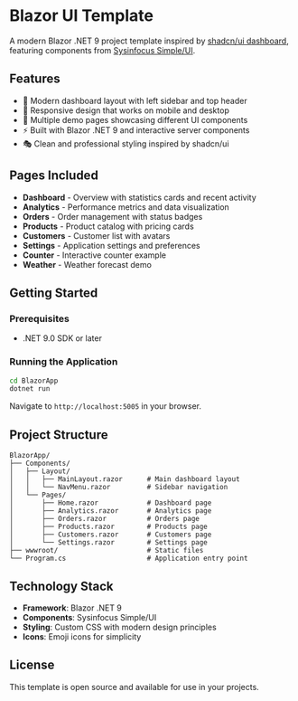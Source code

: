 # Blazor UI Template

A modern Blazor .NET 9 project template inspired by [shadcn/ui dashboard](https://ui.shadcn.com/examples/dashboard), featuring components from [Sysinfocus Simple/UI](https://blazor.art/Tools/Simple-UI).

## Features

- 🎨 Modern dashboard layout with left sidebar and top header
- 📱 Responsive design that works on mobile and desktop
- 🎯 Multiple demo pages showcasing different UI components
- ⚡ Built with Blazor .NET 9 and interactive server components
- 🎭 Clean and professional styling inspired by shadcn/ui

## Pages Included

- **Dashboard** - Overview with statistics cards and recent activity
- **Analytics** - Performance metrics and data visualization
- **Orders** - Order management with status badges
- **Products** - Product catalog with pricing cards
- **Customers** - Customer list with avatars
- **Settings** - Application settings and preferences
- **Counter** - Interactive counter example
- **Weather** - Weather forecast demo

## Getting Started

### Prerequisites

- .NET 9.0 SDK or later

### Running the Application

```bash
cd BlazorApp
dotnet run
```

Navigate to `http://localhost:5005` in your browser.

## Project Structure

```
BlazorApp/
├── Components/
│   ├── Layout/
│   │   ├── MainLayout.razor      # Main dashboard layout
│   │   └── NavMenu.razor         # Sidebar navigation
│   └── Pages/
│       ├── Home.razor            # Dashboard page
│       ├── Analytics.razor       # Analytics page
│       ├── Orders.razor          # Orders page
│       ├── Products.razor        # Products page
│       ├── Customers.razor       # Customers page
│       └── Settings.razor        # Settings page
├── wwwroot/                      # Static files
└── Program.cs                    # Application entry point
```

## Technology Stack

- **Framework**: Blazor .NET 9
- **Components**: Sysinfocus Simple/UI
- **Styling**: Custom CSS with modern design principles
- **Icons**: Emoji icons for simplicity

## License

This template is open source and available for use in your projects.
